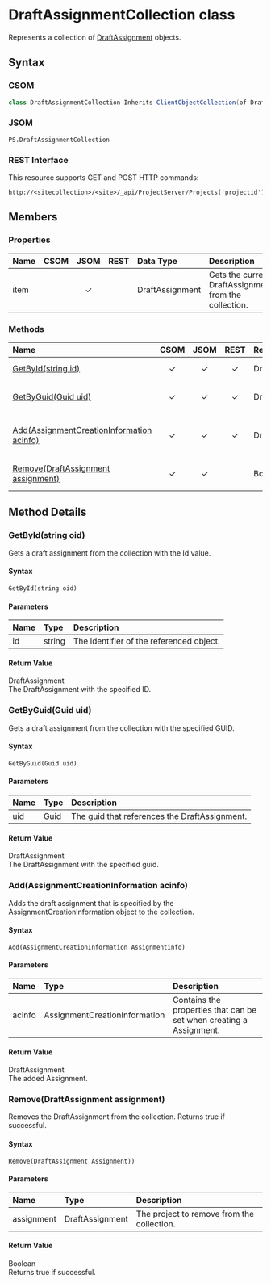 # DraftAssignmentCollection class

Represents a collection of [DraftAssignment](DraftAssignment_Combined.md) objects.

## Syntax

### CSOM

```C#
class DraftAssignmentCollection Inherits ClientObjectCollection(of DraftAssignment)
```

### JSOM

```
PS.DraftAssignmentCollection
```

### REST Interface

This resource supports GET and POST HTTP commands:

```
http://<sitecollection>/<site>/_api/ProjectServer/Projects('projectid')/Draft/Assignments
```

## Members

### Properties

<!-- The following table has left-aligned columns 1,5,6; and center-aligned columns 2,3,4. -->

|**Name**|**CSOM**|**JSOM**|**REST**|**Data Type**|**Description**|
|:-----|:-----:|:-----:|:-----:|:-----|:-----|
|item| |&#x2713;| |DraftAssignment|Gets the current DraftAssignment from the collection.|


### Methods

|**Name**|**CSOM**|**JSOM**|**REST**|**Return Type**|**Description**|
|:----- |:-----: |:-----: |:-----: |:----- |:----- |
|[GetById(string id)](#getbyid)|&#x2713;|&#x2713;|&#x2713;|DraftAssignment|Gets a draft assignment from the collection with the Id value.|
|[GetByGuid(Guid uid)](#getbyguid)|&#x2713;|&#x2713;|&#x2713;|DraftAssignment|Gets a draft assignment from the collection with the specified GUID.|
|[Add(AssignmentCreationInformation acinfo)](#add)|&#x2713;|&#x2713;|&#x2713;|DraftAssignment|Adds the draft assignment that is specified by the AssignmentCreationInformation object to the collection.|
|[Remove(DraftAssignment assignment)](#remove)|&#x2713;|&#x2713;||Boolean|Removes the specified draft assignment from the collection. Returns true if successful.|


## Method Details

### <a name="getbyid"></a>GetById(string oid)

Gets a draft assignment from the collection with the Id value.

#### Syntax

```
GetById(string oid)
```

#### Parameters

|**Name** |**Type**|**Description**|
|:------ |:----|:------ |
|id| string|The identifier of the referenced object.

#### Return Value

DraftAssignment<br />
The DraftAssignment with the specified ID.




### <a name="getbyguid"></a> GetByGuid(Guid uid)

Gets a draft assignment from the collection with the specified GUID.

#### Syntax

```
GetByGuid(Guid uid)
```

#### Parameters

|**Name** |**Type**|**Description**|
|:------ |:----|:------ |
|uid| Guid|The guid that references the DraftAssignment.

#### Return Value

DraftAssignment<br />
The DraftAssignment with the specified guid.




### <a name="add"></a> Add(AssignmentCreationInformation acinfo)

Adds the draft assignment that is specified by the AssignmentCreationInformation object to the collection.

#### Syntax

```
Add(AssignmentCreationInformation Assignmentinfo)
```

#### Parameters


|**Name** |**Type**|**Description**|
|:------ |:----|:------ |
|acinfo | AssignmentCreationInformation |Contains the properties that can be set when creating a Assignment.|

#### Return Value

DraftAssignment<br />
The added Assignment.


### <a name="remove"></a> Remove(DraftAssignment assignment)

Removes the DraftAssignment from the collection. Returns true if successful.

#### Syntax

```
Remove(DraftAssignment Assignment))
```

#### Parameters

|**Name** |**Type**|**Description**|
|:------ |:----|:------ |
|assignment | DraftAssignment |The project to remove from the collection.|

#### Return Value

Boolean<br />
Returns true if successful.


